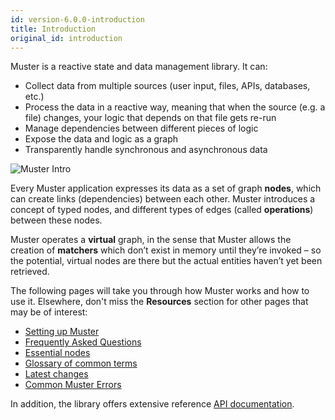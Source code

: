 ```yaml
---
id: version-6.0.0-introduction
title: Introduction
original_id: introduction
---
```


Muster is a reactive state and data management library. It can:
- Collect data from multiple sources (user input, files, APIs, databases, etc.)
- Process the data in a reactive way, meaning that when the source (e.g. a file) changes, your logic that depends on that file gets re-run
- Manage dependencies between different pieces of logic
- Expose the data and logic as a graph
- Transparently handle synchronous and asynchronous data

![Muster Intro](assets/muster-intro.png)

Every Muster application expresses its data as a set of graph **nodes**, which can create links (dependencies) between each other. Muster introduces a concept of typed nodes, and different types of edges (called **operations**) between these nodes.

Muster operates a **virtual** graph, in the sense that Muster allows the creation of **matchers** which don’t exist in memory until they’re invoked – so the potential, virtual nodes are there but the actual entities haven’t yet been retrieved.

The following pages will take you through how Muster works and how to use it. Elsewhere, don't miss the **Resources** section for other pages that may be of interest:

- [Setting up Muster](/muster/docs/resources/setup.html)
- [Frequently Asked Questions](/muster/docs/resources/faq)
- [Essential nodes](/muster/docs/resources/essential-nodes)
- [Glossary of common terms](/muster/docs/glossary)
- [Latest changes](/muster/docs/changelog)
- [Common Muster Errors](/muster/docs/resources/common-muster-errors)

In addition, the library offers extensive reference [API documentation](/muster/api/latest). 

